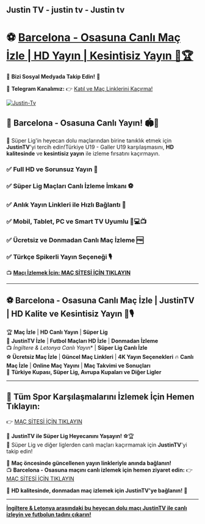 ## Justin TV - justin tv - Justin tv

# ⚽ [Barcelona - Osasuna Canlı Maç İzle | HD Yayın | Kesintisiz Yayın 🎥🏆](https://bjjsgc.com/)

📲 **Bizi Sosyal Medyada Takip Edin!** 🔗

📢 **Telegram Kanalımız:** 👉 [Katıl ve Maç Linklerini Kaçırma!](https://www.bjjsgc.com/)

[![Justin-Tv](https://github.com/user-attachments/assets/fbb5d9bf-77b0-4ef3-af9f-082bb068ba4e)](https://www.bjjsgc.com/)

## 🎯 **Barcelona - Osasuna Canlı Yayın! 🏟️📡**
📌 Süper Lig'in heyecan dolu maçlarından birine tanıklık etmek için **JustinTV**'yi tercih edin!Türkiye U19 - Galler U19 karşılaşmasını, **HD kalitesinde** ve **kesintisiz yayın** ile izleme fırsatını kaçırmayın.

### ✅ **Full HD ve Sorunsuz Yayın** 🎥  
### ✅ **Süper Lig Maçları Canlı İzleme İmkanı** ⚽  
### ✅ **Anlık Yayın Linkleri ile Hızlı Bağlantı** 🔄  
### ✅ **Mobil, Tablet, PC ve Smart TV Uyumlu** 📱💻📺  
### ✅ **Ücretsiz ve Donmadan Canlı Maç İzleme** 🆓  
### ✅ **Türkçe Spikerli Yayın Seçeneği** 🎙️

📺 **[Maçı İzlemek İçin: MAÇ SİTESİ İÇİN TIKLAYIN](https://www.bjjsgc.com/)**

---

## ⚽ **Barcelona - Osasuna Canlı Maç İzle | JustinTV | HD Kalite ve Kesintisiz Yayın 📡🎙️**

🏆 **Maç İzle** | **HD Canlı Yayın** | **Süper Lig**  
📡 **JustinTV İzle** | **Futbol Maçları HD İzle** | **Donmadan İzleme**  
📺 *İngiltere & Letonya Canlı Yayın** | **Süper Lig Canlı İzle**  
⚽ **Ücretsiz Maç İzle** | **Güncel Maç Linkleri** | **4K Yayın Seçenekleri**
🔥 **Canlı Maç İzle** | **Online Maç Yayını** | **Maç Takvimi ve Sonuçları**  
🏅 **Türkiye Kupası, Süper Lig, Avrupa Kupaları ve Diğer Ligler**

---

## 📌 **Tüm Spor Karşılaşmalarını İzlemek İçin Hemen Tıklayın:**  
👉 [MAÇ SİTESİ İÇİN TIKLAYIN](https://www.bjjsgc.com/)

🚀 **JustinTV ile Süper Lig Heyecanını Yaşayın!** ⚽🏆  
🏅 Süper Lig ve diğer liglerden canlı maçları kaçırmamak için **JustinTV**'yi takip edin!

📢 **Maç öncesinde güncellenen yayın linkleriyle anında bağlanın!**  
📺 **Barcelona - Osasuna maçını canlı izlemek için hemen ziyaret edin:** 👉 [MAÇ SİTESİ İÇİN TIKLAYIN](https://www.bjjsgc.com/)

🌟 **HD kalitesinde, donmadan maç izlemek için JustinTV'ye bağlanın!** 🎉

---

**[İngiltere & Letonya arasındaki bu heyecan dolu maçı JustinTV ile canlı izleyin ve futbolun tadını çıkarın!](https://www.bjjsgc.com/)**

